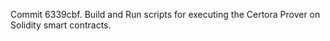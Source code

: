 Commit 6339cbf.                    Build and Run scripts for executing the Certora Prover on Solidity smart contracts.
